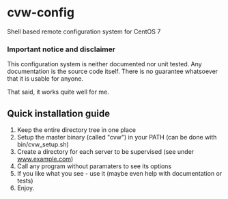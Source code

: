 # cvw-config
Shell based remote configuration system for CentOS 7

### Important notice and disclaimer

This configuration system is neither documented nor unit tested.
Any documentation is the source code itself.
There is no guarantee whatsoever that it is usable for anyone.

That said, it works quite well for me.

## Quick installation guide

1. Keep the entire directory tree in one place
2. Setup the master binary (called "cvw") in your PATH (can be done with bin/cvw_setup.sh)
3. Create a directory for each server to be supervised (see under www.example.com)
4. Call any program without paramaters to see its options
5. If you like what you see - use it (maybe even help with documentation or tests)
6. Enjoy.

